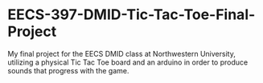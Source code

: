 # EECS-397-DMID-Tic-Tac-Toe-Final-Project
My final project for the EECS DMID class at Northwestern University, utilizing a physical Tic Tac Toe board and an arduino in order to produce sounds that progress with the game.
